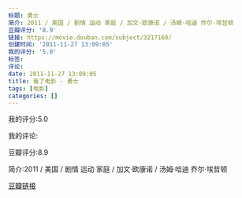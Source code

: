 ```yaml
---
标题: 勇士
简介: 2011 / 美国 / 剧情 运动 家庭 / 加文·欧康诺 / 汤姆·哈迪 乔尔·埃哲顿
豆瓣评分: '8.9'
链接: https://movie.douban.com/subject/3217169/
创建时间: '2011-11-27 13:09:05'
我的评分: '5.0'
标签:
评论:
date: 2011-11-27 13:09:05
title: 看了电影 - 勇士
tags: [电影]
categories: []
---
```


我的评分:5.0

我的评论:

豆瓣评分:8.9

简介:2011 / 美国 / 剧情 运动 家庭 / 加文·欧康诺 / 汤姆·哈迪 乔尔·埃哲顿

[豆瓣链接](https://movie.douban.com/subject/3217169/)

